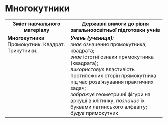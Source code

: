 # Многокутники
<table>
  <tr>
    <td width="40%" align="center"><b>Зміст навчального матеріалу<b></td>
    <td width="60%" align="center"><b>Державні вимоги до рівня загальноосвітньої підготовки учнів</b></td>
  </tr>
  <tr>
    <td width="40%" style="vertical-align:top !important;"><b>Многокутники</b><br>
Прямокутник. Квадрат.<br>
Трикутники. <br></td>
    <td width="60%" style="vertical-align:top !important;"><i><b>Учень (учениця):</b></i><br>
<i>знає</i> означення прямокутника, квадрата;<br>
<i>знає</i> істотні ознаки прямокутника (квадрата);<br>
<i>використовує</i> властивість протилежних сторін прямокутника під час розв’язування практичних задач; <br>
<i>зображує</i> геометричні фігури на аркуші в клітинку, <i>позначає</i> їх буквами латинського алфавіту;<br>
<i>будує</i> прямокутник<br></td>
  </tr>
</table>
